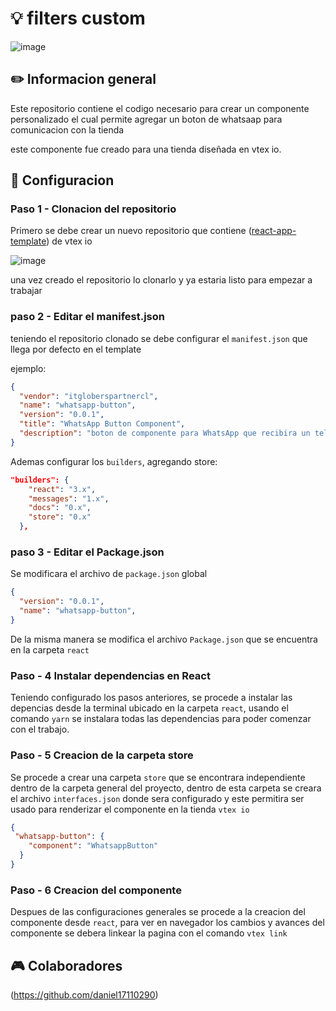 # :bulb: filters custom

![image](https://user-images.githubusercontent.com/96321122/195454040-e199b21b-1812-4c23-a731-94f4bde23c18.png)


## :pencil2: Informacion general

Este repositorio contiene el codigo necesario para crear un componente personalizado el cual permite agregar un boton de whatsaap para comunicacion con la tienda

este componente fue creado para una tienda diseñada en vtex io.

## :wrench: Configuracion 

### Paso 1 - Clonacion del repositorio

Primero se debe crear un nuevo repositorio que contiene ([react-app-template](https://github.com/vtex-apps/react-app-template)) de vtex io 

![image](https://user-images.githubusercontent.com/96321122/194419247-940ccb1b-566d-4b25-b5e0-c4ce319bb802.png)

una vez creado el repositorio lo clonarlo y ya estaria listo para empezar a trabajar

### paso 2 - Editar el manifest.json

teniendo el repositorio clonado se debe configurar el `manifest.json` que llega por defecto en el template

ejemplo:
```json
{
  "vendor": "itgloberspartnercl",
  "name": "whatsapp-button",
  "version": "0.0.1",
  "title": "WhatsApp Button Component",
  "description": "boton de componente para WhatsApp que recibira un telefono, un logo y un mensaje",
}
 ```
Ademas configurar los `builders`, agregando store:
```json
"builders": {
    "react": "3.x",
    "messages": "1.x",
    "docs": "0.x",
    "store": "0.x"
  },
 ```
### paso 3 - Editar el Package.json

Se modificara el archivo de `package.json` global
```json
{
  "version": "0.0.1",
  "name": "whatsapp-button",
}
 ``` 
De la misma manera se modifica el archivo `Package.json` que se encuentra en la carpeta `react`

### Paso - 4 Instalar dependencias en React

Teniendo configurado los pasos anteriores, se procede a instalar las depencias desde la terminal ubicado en la carpeta `react`, usando el comando `yarn` se instalara todas las dependencias para poder comenzar con el trabajo.

### Paso - 5 Creacion de la carpeta store

Se procede a crear una carpeta `store` que se encontrara independiente dentro de la carpeta general del proyecto, dentro de esta carpeta se creara el archivo `interfaces.json` donde sera configurado y este permitira ser usado para renderizar el componente en la tienda `vtex io`
```json
{
 "whatsapp-button": {
    "component": "WhatsappButton"
  }
}
 ``` 
### Paso - 6 Creacion del componente

Despues de las configuraciones generales se procede a la creacion del componente desde `react`, para ver en navegador los cambios y avances del componente se debera linkear la pagina con el comando `vtex link`

## :video_game: Colaboradores

(https://github.com/daniel17110290)
